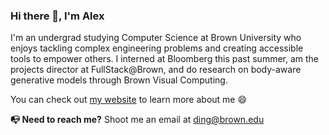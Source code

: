 ### Hi there 👋, I'm Alex

I'm an undergrad studying Computer Science at Brown University who enjoys tackling complex engineering problems and creating accessible tools to empower others. I interned at Bloomberg this past summer, am the projects director at FullStack@Brown, and do research on body-aware generative models through Brown Visual Computing. 

You can check out [my website](https://alexding.me) to learn more about me 😄

<b>📭 Need to reach me?</b> Shoot me an email at [ding@brown.edu](mailto:ding@brown.edu)
